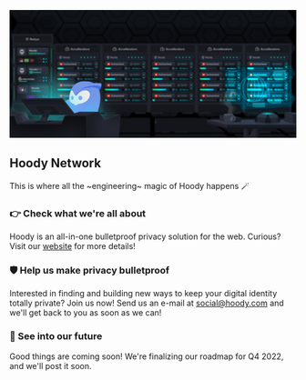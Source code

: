 ![Hoody at home, tinkering with servers and proxies and whatnot](./banner.png)

## Hoody Network
This is where all the ~engineering~ magic of Hoody happens 🪄

### 👉 Check what we're all about
Hoody is an all-in-one bulletproof privacy solution for the web. Curious? Visit our [website](https://hoody.com) for more details!

### 🛡️ Help us make privacy bulletproof
Interested in finding and building new ways to keep your digital identity totally private? Join us now! Send us an e-mail at <social@hoody.com> and we'll get back to you as soon as we can!

### 🔮 See into our future
Good things are coming soon! We're finalizing our roadmap for Q4 2022, and we'll post it soon.